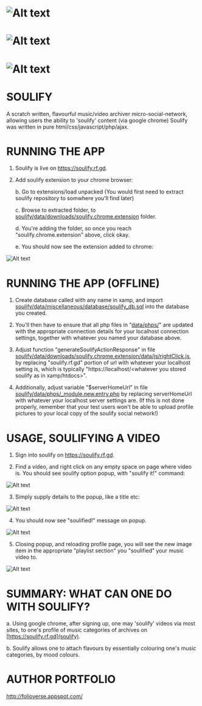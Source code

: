 ![Alt text](https://github.com/JordanMicahBennett/SOULIFY/blob/master/data/miscellaneous/screens/1.png?raw=true "default page")
=============================
![Alt text](https://github.com/JordanMicahBennett/SOULIFY/blob/master/data/miscellaneous/screens/0.png?raw=true "default page")
=============================
![Alt text](https://github.com/JordanMicahBennett/SOULIFY/blob/master/data/miscellaneous/screens/2.png?raw=true "default page")
=============================


SOULIFY
=======
A scratch written, flavourful music/video archiver micro-social-network, allowing users the ability to 'soulify' content (via google chrome) 
Soulify was written in pure html/css/javascript/php/ajax.


RUNNING THE APP 
=======
1. Soulify is live on https://soulify.rf.gd. 

2. Add soulify extension to your chrome browser:

	b. Go to extensions/load unpacked (You would first need to extract soulify repository to somwhere you'll find later)

	c. Browse to extracted folder, to [soulify/data/downloads/soulify.chrome.extension](https://github.com/JordanMicahBennett/SOULIFY/tree/master/data/downloads/soulify.chrome.extension) folder.

	d. You're adding the folder, so once you reach "soulify.chrome.extension" above, click okay.

	e. You should now see the extension added to chrome:

![Alt text]( https://github.com/JordanMicahBennett/SOULIFY/blob/master/data/miscellaneous/screens/extensionAdded.png "default page")



RUNNING THE APP (OFFLINE)
=======
1. Create database called with any name in xamp, and import [soulify/data/miscellaneous/database/soulify_db.sql](https://github.com/JordanMicahBennett/SOULIFY/tree/master/data/miscellaneous/database/soulify_db.sql) into the database you created.

2. You'll then have to ensure that all php files in "[data/phps/](https://github.com/JordanMicahBennett/SOULIFY/tree/master/data/phps)" are updated with the appropriate connection details for your localhost connection settings, together with whatever you named your database above.

3. Adjust function "generateSoulifyActionResponse" in file  [soulify/data/downloads/soulify.chrome.extension/data/js/rightClick.js](https://github.com/JordanMicahBennett/SOULIFY/tree/master/data/downloads/soulify.chrome.extension/data/js/rightClick.js), by replacing "soulify.rf.gd" portion of url with whatever your localhost setting is, which is typically "https://localhost/<whatever you stored soulify as in xamp/htdocs>".

4. Additionally, adjust variable "$serverHomeUrl" in file [soulify/data/phps/_module.new.entry.php](https://github.com/JordanMicahBennett/SOULIFY/blob/master/data/phps/_php.new.entry.php/_module.new.entry.php) by replacing serverHomeUrl with whatever your localhost server settings are. (If this is not done properly, remember that your test users won't be able to upload profile pictures to your local copy of the soulify social network!)


USAGE, SOULIFYING A VIDEO 
============================================

1. Sign into soulify on https://soulify.rf.gd.

2. Find a video, and right click on any empty space on page where video is. You should see soulify option popup, with "soulify it!" command:

![Alt text]( https://github.com/JordanMicahBennett/SOULIFY/blob/master/data/miscellaneous/screens/soulification_0.png "default page")

3. Simply supply details to the popup, like a title etc:

![Alt text]( https://github.com/JordanMicahBennett/SOULIFY/blob/master/data/miscellaneous/screens/soulification_1.png "default page")

4. You should now see "soulified!" message on popup. 

![Alt text]( https://github.com/JordanMicahBennett/SOULIFY/blob/master/data/miscellaneous/screens/soulification_2.png "default page")

5. Closing popup, and reloading profile page, you will see the new image item in the appropriate "playlist section" you "soulified" your music video to.

![Alt text]( https://github.com/JordanMicahBennett/SOULIFY/blob/master/data/miscellaneous/screens/soulification_3.png "default page")


SUMMARY: WHAT CAN ONE DO WITH SOULIFY?
=============================


  a. Using google chrome, after signing up, one may 'soulify' videos via most sites, to one's profile of music categories of archives on [https://soulify.rf.gd](soulify).

  b. Soulify allows one to attach flavours by essentially colouring one's music categories, by mood colours.


AUTHOR PORTFOLIO
============================================
http://folioverse.appspot.com/
